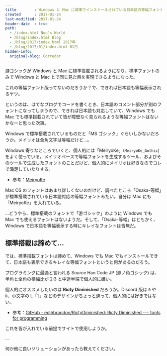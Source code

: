 ```yaml
---
title        : Windows と Mac に標準でインストールされている日本語の等幅フォントってない…？
created      : 2017-01-24
last-modified: 2017-01-24
header-date  : true
path:
  - /index.html Neo's World
  - /blog/index.html Blog
  - /blog/2017/index.html 2017年
  - /blog/2017/01/index.html 01月
hidden-info:
  original-blog: Corredor
---
```


游ゴシックが Windows と Mac に標準搭載されるようになり、標準フォントのみで Windows と Mac とで同じ見た目を実現できるようになった。

これの等幅フォント版ってないのだろうか？で、できれば日本語も等幅表示されるヤツ。

というのは、はてなブログでコードを書くとき、日本語のコメント部分が別のフォントになってしまうので、できれば日本語も対応していて、Windows でも Mac でも標準搭載されていて皆が障壁なく見られるような等幅フォントはないかなーと思った次第。

Windows で標準搭載されているものだと「MS ゴシック」ぐらいしかないだろうか。メイリオは全角文字は等幅だけど…。

Windows 寄りなところでいくと、個人的には「MeiryoKe」(`MeiryoKe_Gothic`) をよく使っている。メイリオベースで等幅フォントを生成するツール、およびそのツールで生成したフォントのことだけど、個人的にメイリオは好きなのでコレで満足していたりする。

- 参考：[MeiryoKe](http://www.geocities.jp/meir000/meiryoKe/)

Mac OS のフォントはあまり詳しくないのだけど、調べたところ「Osaka-等幅」が標準搭載されている日本語対応の等幅フォントみたい。自分は Mac にも「MeiryoKe」を入れている。

…どうやら、標準搭載のフォントで「游ゴシック」のように Windows でも Mac でも使えるフォントはないようだ。そして、「Osaka-等幅」はともかく、Windows で日本語を等幅表示する時にキレイなフォントは皆無だ。

## 標準搭載は諦めて…

では、標準搭載フォントは諦めて、Windows でも Mac でもインストールできて、日本語も表示できるキレイな等幅フォントというと何があるのだろう。

プログラミングに最適と言われる Source Han Code JP (源ノ角ゴシック) は、半角と全角の横幅比が 2:3 と中途半端で個人的に嫌い。

個人的にオススメしたいのは **Ricty Diminished** だろうか。Discord 版は `0` や `D`、小文字の L「`l`」などのデザインがちょっと違って、個人的には好きではない。

- 参考：[GitHub - edihbrandon/RictyDiminished: Ricty Diminished --- fonts for programming](https://github.com/edihbrandon/RictyDiminished)

これを皆が入れている前提でサイトで使用しようか。

…

何か他に良いソリューションがあったら教えてください。
